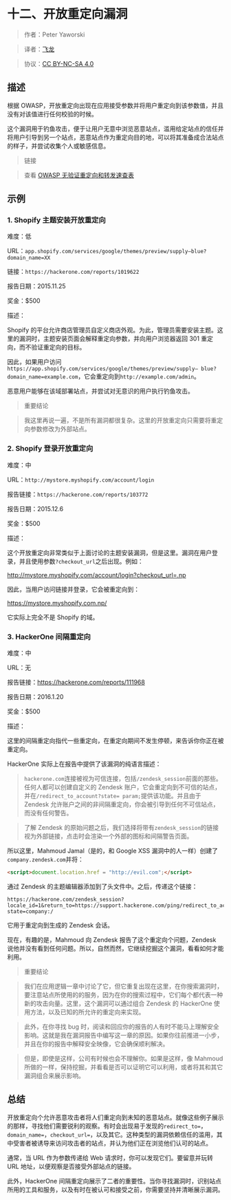 # 十二、开放重定向漏洞

> 作者：Peter Yaworski

> 译者：[飞龙](https://github.com/)

> 协议：[CC BY-NC-SA 4.0](http://creativecommons.org/licenses/by-nc-sa/4.0/)

## 描述

根据 OWASP，开放重定向出现在应用接受参数并将用户重定向到该参数值，并且没有对该值进行任何校验的时候。

这个漏洞用于钓鱼攻击，便于让用户无意中浏览恶意站点，滥用给定站点的信任并将用户引导到另一个站点，恶意站点作为重定向目的地，可以将其准备成合法站点的样子，并尝试收集个人或敏感信息。

> 链接

> 查看 [OWASP 无验证重定向和转发速查表](https://www.owasp.org/index.php/Unvalidated_Redirects_and_Forwards_Cheat_Sheet)

## 示例

### 1\. Shopify 主题安装开放重定向

难度：低

URL：`app.shopify.com/services/google/themes/preview/supply–blue?domain_name=XX`

链接：`https://hackerone.com/reports/1019622`

报告日期：2015.11.25

奖金：$500

描述：

Shopify 的平台允许商店管理员自定义商店外观。为此，管理员需要安装主题。这里的漏洞时，主题安装页面会解释重定向参数，并向用户浏览器返回 301 重定向，而不验证重定向的目标。

因此，如果用户访问`https://app.shopify.com/services/google/themes/preview/supply– blue?domain_name=example.com`，它会重定向到`http://example.com/admin`。

恶意用户能够在该域部署站点，并尝试对无意识的用户执行钓鱼攻击。

> 重要结论

> 我这里再说一遍，不是所有漏洞都很复杂。这里的开放重定向只需要将重定向参数修改为外部站点。

### 2\. Shopify 登录开放重定向

难度：中

URL：`http://mystore.myshopify.com/account/login`

报告链接：`https://hackerone.com/reports/103772`

报告日期：2015.12.6

奖金：$500

描述：

这个开放重定向非常类似于上面讨论的主题安装漏洞，但是这里。漏洞在用户登录，并且使用参数`?checkout_url`之后出现。例如：

http://mystore.myshopify.com/account/login?checkout_url=.np

因此，当用户访问链接并登录，它会被重定向到：

https://mystore.myshopify.com.np/

它实际上完全不是 Shopify 的域。

### 3\. HackerOne 间隔重定向

难度：中

URL：无

报告链接：https://hackerone.com/reports/111968

报告日期：2016.1.20

奖金：$500

描述：

这里的间隔重定向指代一些重定向，在重定向期间不发生停顿，来告诉你你正在被重定向。

HackerOne 实际上在报告中提供了该漏洞的纯语言描述：

> `hackerone.com`连接被视为可信连接，包括`/zendesk_session`前面的那些。任何人都可以创建自定义的 Zendesk 账户，它会重定向到不可信的站点，并在`/redirect_to_account?state= param;`提供该功能。并且由于 Zendesk 允许账户之间的非间隔重定向，你会被引导到任何不可信站点，而没有任何警告。

> 了解 Zendesk 的原始问题之后，我们选择将带有`zendesk_session`的链接视为外部链接，点击时会渲染一个外部的图标和间隔警告页面。

所以这里，Mahmoud Jamal（是的，和 Google XSS 漏洞中的人一样）创建了`company.zendesk.com`并将：

```html
<script>document.location.href = "http://evil.com";</script>
```

通过 Zendesk 的主题编辑器添加到了头文件中。之后，传递这个链接：

```
https://hackerone.com/zendesk_session?locale_id=1&return_to=https://support.hackerone.com/ping/redirect_to_account?state=company:/
```

它用于重定向到生成的 Zendesk 会话。

现在，有趣的是，Mahmoud 向 Zendesk 报告了这个重定向个问题，Zendesk 说他并没有看到任何问题。所以，自然而然，它继续挖掘这个漏洞，看看如何才能利用。

> 重要结论

> 我们在应用逻辑一章中讨论了它，但它重复出现在这里，在你搜索漏洞时，要注意站点所使用的的服务，因为在你的搜索过程中，它们每个都代表一种新的攻击向量。这里，这个漏洞可以通过组合 Zendesk 的 HackerOne 使用方法，以及已知的所允许的重定向来实现。

> 此外，在你寻找 bug 时，阅读和回应你的报告的人有时不能马上理解安全影响。这就是我在漏洞报告中编写这一章的原因。如果你往前推进一小步，并且在你的报告中解释安全映像，它会确保顺利解决。

> 但是，即使是这样，公司有时候也会不理解你。如果是这样，像 Mahmoud 所做的一样，保持挖掘，并看看是否可以证明它可以利用，或者将其和其它漏洞组合来展示影响。

## 总结

开放重定向个允许恶意攻击者将人们重定向到未知的恶意站点。就像这些例子展示的那样，寻找他们需要锐利的观察。有时会出现易于发现的`redirect_to=`，`domain_name=`，`checkout_url=`，以及其它。这种类型的漏洞依赖信任的滥用，其中受害者被诱导来访问攻击者的站点，并认为他们正在浏览他们认可的站点。

通常，当 URL 作为参数传递给 Web 请求时，你可以发现它们。要留意并玩转 URL 地址，以便观察是否接受外部站点的链接。

此外，HackerOne 间隔重定向展示了二者的重要性。当你寻找漏洞时，识别站点所用的工具和服务，以及有时在被认可和接受之前，你需要坚持并清晰展示漏洞。
